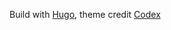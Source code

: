Build with [Hugo](https://gohugo.io/), theme credit [Codex](https://themes.gohugo.io/themes/hugo-theme-codex/)
